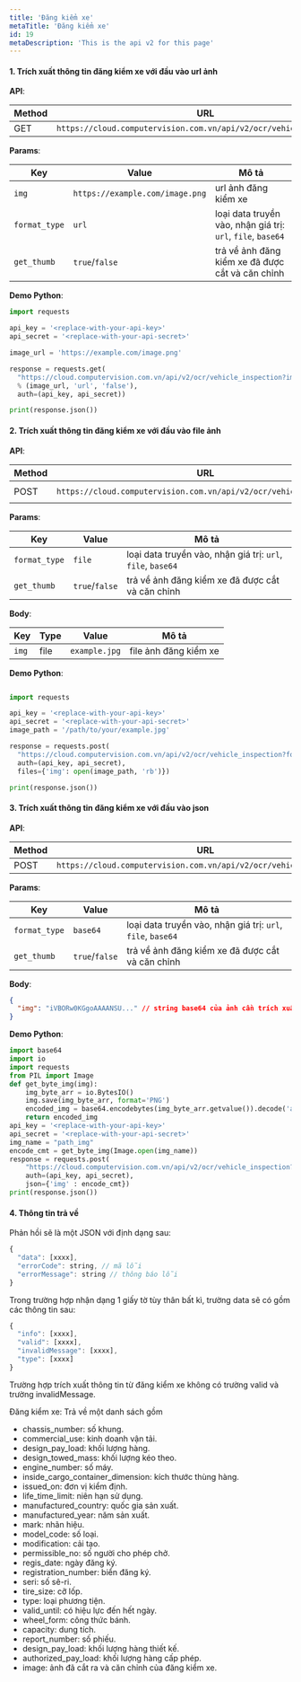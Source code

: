 ```yaml
---
title: 'Đăng kiểm xe'
metaTitle: 'Đăng kiểm xe'
id: 19
metaDescription: 'This is the api v2 for this page'
---
```


#### 1. Trích xuất thông tin đăng kiểm xe với đầu vào url ảnh

**API**:

| Method | URL                                                                 |
| ------ | ------------------------------------------------------------------- |
| GET    | `https://cloud.computervision.com.vn/api/v2/ocr/vehicle_inspection` |

**Params**:

| Key           | Value                           | Mô tả                                                       |
| ------------- | ------------------------------- | ----------------------------------------------------------- |
| `img`         | `https://example.com/image.png` | url ảnh đăng kiểm xe                                        |
| `format_type` | `url`                           | loại data truyền vào, nhận giá trị: `url`, `file`, `base64` |
| `get_thumb`   | `true`/`false`                  | trả về ảnh đăng kiểm xe đã được cắt và căn chỉnh            |

**Demo Python**:

```python
import requests

api_key = '<replace-with-your-api-key>'
api_secret = '<replace-with-your-api-secret>'

image_url = 'https://example.com/image.png'

response = requests.get(
  "https://cloud.computervision.com.vn/api/v2/ocr/vehicle_inspection?img=%s&format_type=%s&get_thumb=%s"
  % (image_url, 'url', 'false'),
  auth=(api_key, api_secret))

print(response.json())

```

#### 2. Trích xuất thông tin đăng kiểm xe với đầu vào file ảnh

**API**:

| Method | URL                                                                 | content-type          |
| ------ | ------------------------------------------------------------------- | --------------------- |
| POST   | `https://cloud.computervision.com.vn/api/v2/ocr/vehicle_inspection` | `multipart/form-data` |

**Params**:

| Key           | Value          | Mô tả                                                       |
| ------------- | -------------- | ----------------------------------------------------------- |
| `format_type` | `file`         | loại data truyền vào, nhận giá trị: `url`, `file`, `base64` |
| `get_thumb`   | `true`/`false` | trả về ảnh đăng kiểm xe đã được cắt và căn chỉnh            |

**Body**:

| Key   | Type | Value         | Mô tả                 |
| ----- | ---- | ------------- | --------------------- |
| `img` | file | `example.jpg` | file ảnh đăng kiểm xe |

**Demo Python**:

```python

import requests

api_key = '<replace-with-your-api-key>'
api_secret = '<replace-with-your-api-secret>'
image_path = '/path/to/your/example.jpg'

response = requests.post(
  "https://cloud.computervision.com.vn/api/v2/ocr/vehicle_inspection?format_type=file&get_thumb=false",
  auth=(api_key, api_secret),
  files={'img': open(image_path, 'rb')})

print(response.json())

```

#### 3. Trích xuất thông tin đăng kiểm xe với đầu vào json

**API**:

| Method | URL                                                                 | content-type       |
| ------ | ------------------------------------------------------------------- | ------------------ |
| POST   | `https://cloud.computervision.com.vn/api/v2/ocr/vehicle_inspection` | `application/json` |

**Params**:

| Key           | Value          | Mô tả                                                       |
| ------------- | -------------- | ----------------------------------------------------------- |
| `format_type` | `base64`       | loại data truyền vào, nhận giá trị: `url`, `file`, `base64` |
| `get_thumb`   | `true`/`false` | trả về ảnh đăng kiểm xe đã được cắt và căn chỉnh            |

**Body**:

```json
{
  "img": "iVBORw0KGgoAAAANSU..." // string base64 của ảnh cần trích xuất
}
```

**Demo Python**:

```python
import base64
import io
import requests
from PIL import Image
def get_byte_img(img):
    img_byte_arr = io.BytesIO()
    img.save(img_byte_arr, format='PNG')
    encoded_img = base64.encodebytes(img_byte_arr.getvalue()).decode('ascii')
    return encoded_img
api_key = '<replace-with-your-api-key>'
api_secret = '<replace-with-your-api-secret>'
img_name = "path_img"
encode_cmt = get_byte_img(Image.open(img_name))
response = requests.post(
    "https://cloud.computervision.com.vn/api/v2/ocr/vehicle_inspection?format_type=base64&get_thumb=false",
    auth=(api_key, api_secret),
    json={'img' : encode_cmt})
print(response.json())
```

#### 4. Thông tin trả về

Phản hồi sẽ là một JSON với định dạng sau:

```javascript
{
  "data": [xxxx],
  "errorCode": string, // mã lỗi
  "errorMessage": string // thông báo lỗi
}
```

Trong trường hợp nhận dạng 1 giấy tờ tùy thân bất kì, trường data sẽ có gồm các thông tin sau:

```javascript
{
  "info": [xxxx],
  "valid": [xxxx],
  "invalidMessage": [xxxx],
  "type": [xxxx]
}
```

Trường hợp trích xuất thông tin từ đăng kiểm xe không có trường valid và trường invalidMessage.

Đăng kiểm xe: Trả về một danh sách gồm

- chassis_number: số khung.
- commercial_use: kinh doanh vận tải.
- design_pay_load: khối lượng hàng.
- design_towed_mass: khối lượng kéo theo.
- engine_number: số máy.
- inside_cargo_container_dimension: kích thước thùng hàng.
- issued_on: đơn vị kiểm định.
- life_time_limit: niên hạn sử dụng.
- manufactured_country: quốc gia sản xuất.
- manufactured_year: năm sản xuất.
- mark: nhãn hiệu.
- model_code: số loại.
- modification: cải tạo.
- permissible_no: số người cho phép chở.
- regis_date: ngày đăng ký.
- registration_number: biển đăng ký.
- seri: số sê-ri.
- tire_size: cỡ lốp.
- type: loại phương tiện.
- valid_until: có hiệu lực đến hết ngày.
- wheel_form: công thức bánh.
- capacity: dung tích.
- report_number: số phiếu.
- design_pay_load: khối lượng hàng thiết kế.
- authorized_pay_load: khối lượng hàng cấp phép.
- image: ảnh đã cắt ra và căn chỉnh của đăng kiểm xe.
